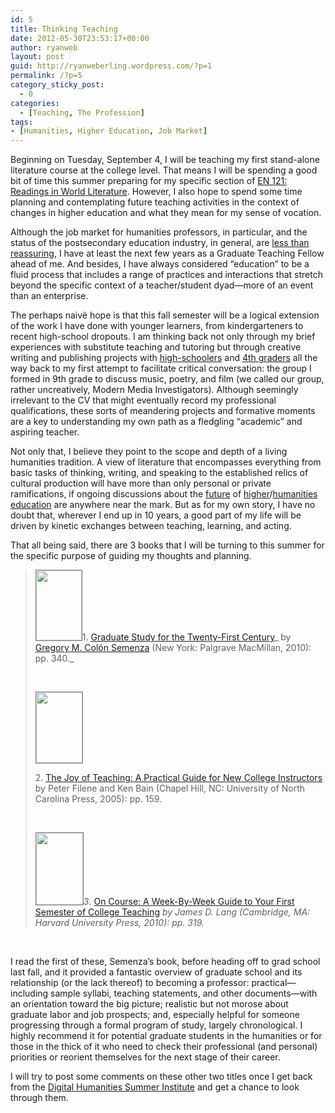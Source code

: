 ```yaml
---
id: 5
title: Thinking Teaching
date: 2012-05-30T23:53:17+00:00
author: ryanweb
layout: post
guid: http://ryanweberling.wordpress.com/?p=1
permalink: /?p=5
category_sticky_post:
  - 0
categories:
  - [Teaching, The Profession]
tags:
- [Humanities, Higher Education, Job Market]
---
```


<span class="Z3988" title="ctx_ver=Z39.88-2004&rft_val_fmt=info%3Aofi%2Ffmt%3Akev%3Amtx%3Adc&rfr_id=info%3Asid%2Focoins.info%3Agenerator&rft.type=&rft.format=text&rft.title=Thinking+Teaching&rft.source=Ryan+Weberling&rft.date=2012-05-30&rft.identifier=http%3A%2F%2Fryanweberling.com%2F%3Fp%3D5&rft.language=English&rft.subject=Teaching&rft.aulast=Weberling&rft.aufirst=Ryan"></span>

Beginning on Tuesday, September 4, I will be teaching my first stand-alone literature course at the college level. That means I will be spending a good bit of time this summer preparing for my specific section of [EN 121: Readings in World Literature](http://www.ryanweberling.com/citylit). However, I also hope to spend some time planning and contemplating future teaching activities in the context of changes in higher education and what they mean for my sense of vocation.

Although the job market for humanities professors, in particular, and the status of the postsecondary education industry, in general, are [less than reassuring](http://chronicle.com/article/We-Need-to-Acknowledge-the/64885/), I have at least the next few years as a Graduate Teaching Fellow ahead of me. And besides, I have always considered &#8220;education&#8221; to be a fluid process that includes a range of practices and interactions that stretch beyond the specific context of a teacher/student dyad—more of an event than an enterprise.

The perhaps naivë hope is that this fall semester will be a logical extension of the work I have done with younger learners, from kindergarteners to recent high-school dropouts. I am thinking back not only through my brief experiences with substitute teaching and tutoring but through creative writing and publishing projects with [high-schoolers](http://symsyw.blogspot.ca/p/about.html) and [4th graders](http://www.pushbuffalo.org/index.html?id=20111213152611) all the way back to my first attempt to facilitate critical conversation: the group I formed in 9th grade to discuss music, poetry, and film (we called our group, rather uncreatively, Modern Media Investigators). Although seemingly irrelevant to the CV that might eventually record my professional qualifications, these sorts of meandering projects and formative moments are a key to understanding my own path as a fledgling &#8220;academic&#8221; and aspiring teacher.

Not only that, I believe they point to the scope and depth of a living humanities tradition. A view of literature that encompasses everything from basic tasks of thinking, writing, and speaking to the established relics of cultural production will have more than only personal or private ramifications, if ongoing discussions about the [future](http://hastac.org/blogs/cathy-davidson/future-humanities) of [higher](http://futureofhighered.org/Principles.html)/[humanities](http://www.humanitiesresearch.net/news/what_is_the_future_for_the_humanities) [education](http://www.insidehighered.com/news/2011/03/30/scholars_seek_to_craft_argument_for_urgency_of_the_humanities_in_higher_education) are anywhere near the mark. But as for my own story, I have no doubt that, wherever I end up in 10 years, a good part of my life will be driven by kinetic exchanges between teaching, learning, and acting.

That all being said, there are 3 books that I will be turning to this summer for the specific purpose of guiding my thoughts and planning.

> [<img class="alignright" style="border: 1px solid grey;" title="Semenza, 2010." src="http://images.betterworldbooks.com/023/Graduate-Study-for-the-Twenty-First-Century-9780230100336.jpg" alt="" width="73" height="112" />](http://www.betterworldbooks.com/9780230100336-id-9780230100336.aspx)<span style="font-style: normal;">1. </span>[Graduate Study for the Twenty-First Century](http://www.betterworldbooks.com/9780230100336-id-9780230100336.aspx)_ by [Gregory M. Colón Semenza](http://sp.uconn.edu/~gms02007/index.html.htm) (New York: Palgrave MacMillan, 2010): pp. 340._
> 
> &nbsp;
> 
> _[<img class="alignleft" style="border: 1px solid grey;" title="Joy of Teaching" src="http://images.booksense.com/images/books/031/856/FC9780807856031.JPG" alt="" width="74" height="113" />](http://shop.harvard.com/book/9780807856031)_
> 
> 2. [The Joy of Teaching: A Practical Guide for New College Instructors](http://shop.harvard.com/book/9780807856031) <span style="font-style: normal;">by Peter Filene and Ken Bain (Chapel Hill, NC: University of North Carolina Press, 2005): pp. 159.</span>
> 
> &nbsp;
> 
> [<img class="alignright" style="border: 1px solid #808080;" title="Lang Book" src="http://images.betterworldbooks.com/067/On-Course-Lang-James-M-9780674047419.jpg" alt="" width="75" height="115" />](http://www.betterworldbooks.com/9780674047419-id-9780674047419.aspx)_3_. [On Course: A Week-By-Week Guide to Your First Semester of College Teaching](http://www.betterworldbooks.com/9780674047419-id-9780674047419.aspx) _by James D. Lang (Cambridge, MA: Harvard University Press, 2010): pp. 319._

&nbsp;

I read the first of these, Semenza&#8217;s book, before heading off to grad school last fall, and it provided a fantastic overview of graduate school and its relationship (or the lack thereof) to becoming a professor: practical—including sample syllabi, teaching statements, and other documents—with an orientation toward the big picture; realistic but not morose about graduate labor and job prospects; and, especially helpful for someone progressing through a formal program of study, largely chronological. I highly recommend it for potential graduate students in the humanities or for those in the thick of it who need to check their professional (and personal) priorities or reorient themselves for the next stage of their career.

I will try to post some comments on these other two titles once I get back from the [Digital Humanities Summer Institute](http://www.dhsi.org/) and get a chance to look through them.
